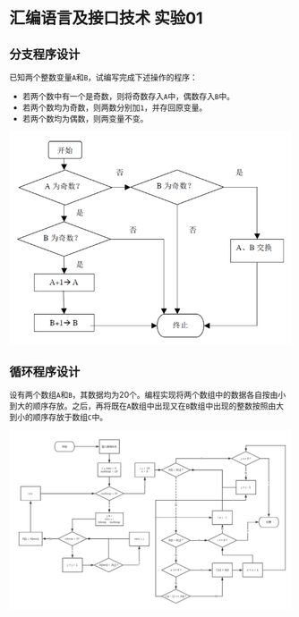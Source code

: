 # 汇编语言及接口技术 实验01

## 分支程序设计

已知两个整数变量`A`和`B`，试编写完成下述操作的程序：
* 若两个数中有一个是奇数，则将奇数存入`A`中，偶数存入`B`中。
* 若两个数均为奇数，则两数分别加`1`，并存回原变量。
* 若两个数均为偶数，则两变量不变。

![](https://github.com/xuchenhao001/BIT-homework/blob/master/Assembly%20Language/experiment01/01.jpg)

## 循环程序设计

设有两个数组`A`和`B`，其数据均为20个。编程实现将两个数组中的数据各自按由小到大的顺序存放。之后，再将既在`A`数组中出现又在`B`数组中出现的整数按照由大到小的顺序存放于数组`C`中。

![](https://github.com/xuchenhao001/BIT-homework/blob/master/Assembly%20Language/experiment01/02.png)